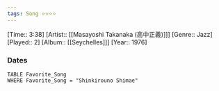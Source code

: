```yaml
---
tags: Song ⭐⭐⭐⭐ 
---
```

[Time:: 3:38]
[Artist:: [[Masayoshi Takanaka (高中正義)]]]
[Genre:: Jazz]
[Played:: 2]
[Album:: [[Seychelles]]]
[Year:: 1976]
### Dates
````dataview
TABLE Favorite_Song
WHERE Favorite_Song = "Shinkirouno Shimae"
````
